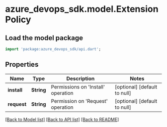 # azure_devops_sdk.model.ExtensionPolicy

## Load the model package
```dart
import 'package:azure_devops_sdk/api.dart';
```

## Properties
Name | Type | Description | Notes
------------ | ------------- | ------------- | -------------
**install** | **String** | Permissions on &#39;Install&#39; operation | [optional] [default to null]
**request** | **String** | Permission on &#39;Request&#39; operation | [optional] [default to null]

[[Back to Model list]](../README.md#documentation-for-models) [[Back to API list]](../README.md#documentation-for-api-endpoints) [[Back to README]](../README.md)


